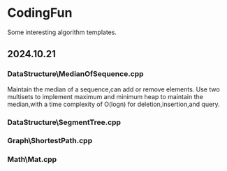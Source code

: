 # CodingFun
Some interesting algorithm templates.

## 2024.10.21
### DataStructure\MedianOfSequence.cpp
Maintain the median of a sequence,can add or remove elements.
Use two multisets to implement maximum and minimum heap to maintain the median,with a time complexity of O(logn) for deletion,insertion,and query.

### DataStructure\SegmentTree.cpp

### Graph\ShortestPath.cpp

### Math\Mat.cpp